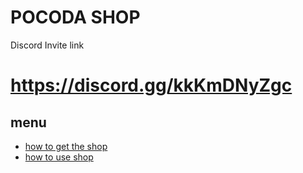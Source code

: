 # POCODA SHOP
Discord Invite link
# https://discord.gg/kkKmDNyZgc

## menu
* [how to get the shop](https://github.com/pocoda7428/shop/tree/main/how%20to%20get%20the%20shop)
* [how to use shop](https://github.com/pocoda7428/shop/tree/main/how%20to%20use%20shop)
